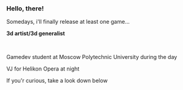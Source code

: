 ### Hello, there!

Somedays, i'll finally release at least one game...

**3d artist/3d generalist**

<br>

Gamedev student at Moscow Polytechnic University during the day

VJ for Helikon Opera at night

If you'r curious, take a look down below
